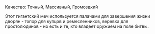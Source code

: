 Качество: Точный, Массивный, Громоздкий

Этот гигантский меч используется палачами для завершения жизни дворян - топор для купцов и ремесленников, веревка для простолюдинов - но есть и те, кто владеет оружием на поле битвы.
